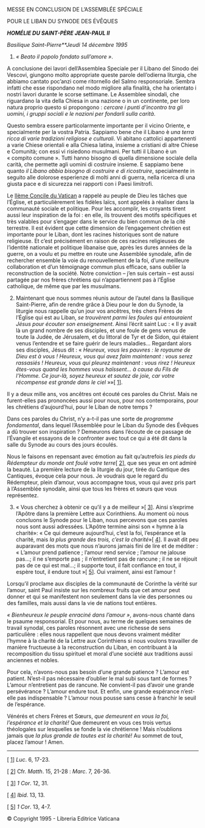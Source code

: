 MESSE EN CONCLUSION DE L’ASSEMBLÉE SPÉCIALE

POUR LE LIBAN DU SYNODE DES ÉVÊQUES

***HOMÉLIE DU SAINT-PÈRE JEAN-PAUL II***

*Basilique Saint-Pierre**Jeudi 14 décembre 1995*

1. *« Beato il popolo fondato sull’amore »*.

A conclusione dei lavori dell’Assemblea Speciale per il Libano del Sinodo dei Vescovi, giungono molto appropriate queste parole dell’odierna liturgia, che abbiamo cantato poc’anzi come ritornello del Salmo responsoriale. Sembra infatti che esse rispondano nel modo migliore alla finalità, che ha orientato i nostri lavori durante le scorse settimane. Le Assemblee sinodali, che riguardano la vita della Chiesa in una nazione o in un continente, per loro natura proprio questo si propongono : *cercare i punti d’incontro tra gli uomini, i gruppi sociali e le nazioni per fondarli sulla carità*.

Questo sembra essere particolarmente importante per il vicino Oriente, e specialmente per la vostra Patria. Sappiamo bene che il Libano è *una terra ricca di varie tradizioni religiose e culturali*. Vi abitano cattolici appartenenti a varie Chiese orientali e alla Chiesa latina, insieme a cristiani di altre Chiese e Comunità; con essi vi risiedono musulmani. Per tutti il Libano è un « compito comune ». Tutti hanno bisogno di quella dimensione sociale della carità, che permette agli uomini di costruire insieme. E sappiamo bene quanto *il Libano abbia bisogno di costruire e di ricostruire*, specialmente in seguito alle dolorose esperienze di molti anni di guerra, nella ricerca di una giusta pace e di sicurezza nei rapporti con i Paesi limitrofi.

Le [IIème Concile du Vatican](http://www.vatican.va/archive/hist_councils/ii_vatican_council/index_fr.htm) a rappelé au peuple de Dieu les tâches que l’Église, et particulièrement les fidèles laïcs, sont appelés à réaliser dans la communauté sociale et politique. Pour les accomplir, les croyants tirent aussi leur inspiration de la foi : en elle, ils trouvent des motifs spécifiques et très valables pour s’engager dans le service du bien commun de la cité terrestre. Il est évident que cette dimension de l’engagement chrétien est importante pour le Liban, dont les racines historiques sont de nature religieuse. Et c’est précisément en raison de ces racines religieuses de l’identité nationale et politique libanaise que, après les dures années de la guerre, on a voulu et pu mettre en route une Assemblée synodale, afin de rechercher ensemble la voie du renouvellement de la foi, d’une meilleure collaboration et d’un témoignage commun plus efficace, sans oublier la reconstruction de la société. Notre conviction – j’en suis certain – est aussi partagée par nos frères chrétiens qui n’appartiennent pas à l’Église catholique, de même que par les musulmans.

2. Maintenant que nous sommes réunis autour de l’autel dans la Basilique Saint-Pierre, afin de rendre grâce à Dieu pour le don du Synode, la liturgie nous rappelle qu’un jour vos ancêtres, très chers Frères de l’Église qui est au Liban, *se trouvèrent parmi les foules qui entouraient Jésus pour écouter son enseignement*. Ainsi l’écrit saint Luc : « Il y avait là un grand nombre de ses disciples, et une foule de gens venus de toute la Judée, de Jérusalem, et du littoral de Tyr et de Sidon, qui étaient venus l’entendre et se faire guérir de leurs maladies... Regardant alors ses disciples, Jésus dit : « *Heureux, vous les pauvres : le royaume de Dieu est à vous ! Heureux, vous qui avez faim maintenant : vous serez rassasiés ! Heureux, vous qui pleurez maintenant : vous rirez ! Heureux êtes-vous quand les hommes vous haïssent... à cause du Fils de l’Homme. Ce jour-là, soyez heureux et sautez de joie, car votre récompense est grande dans le ciel* »»[ [1](#_ftn1 "")].

Il y a deux mille ans, vos ancêtres ont écouté ces paroles du Christ. Mais ne furent-elles pas prononcées aussi pour nous, pour nos contemporains, pour les chrétiens d’aujourd’hui, pour le Liban de notre temps ?

Dans ces paroles du Christ, n’y a-t-il pas une sorte de *programme fondamental*, dans lequel l’Assemblée pour le Liban du Synode des Évêques a dû trouver son inspiration ? Demeurons dans l’écoute de ce passage de l’Évangile et essayons de le confronter avec tout ce qui a été dit dans la salle du Synode au cours des jours écoulés.

Nous le faisons en repensant avec émotion au fait qu’autrefois *les pieds du Rédempteur du monde ont foulé votre terre*[ [2](#_ftn2 "")], que ses yeux en ont admiré la beauté. La première lecture de la liturgie du jour, tirée du Cantique des Cantiques, évoque cela pour nous. Je voudrais que le regard du Rédempteur, plein d’amour, vous accompagne tous, vous qui avez pris part à l’Assemblée synodale, ainsi que tous les frères et sœurs que vous représentez.

3. « Vous cherchez à obtenir ce qu’il y a de meilleur »[ [3](#_ftn3 "")]. Ainsi s’exprime l’Apôtre dans la première Lettre aux Corinthiens. Au moment où nous concluons le Synode pour le Liban, nous percevons que ces paroles nous sont aussi adressées. L’Apôtre termine ainsi son « hymne à la charité»: « Ce qui demeure aujourd’hui, c’est la foi, l’espérance et la charité, mais *la plus grande des trois, c’est la charité*»[ [4](#_ftn4 "")]. Il avait dit peu auparavant des mots que nous n’aurons jamais fini de lire et de méditer : « L’amour prend patience ; l’amour rend service ; l’amour ne jalouse pas...; il ne s’emporte pas ; il n’entretient pas de rancune ; il ne se réjouit pas de ce qui est mal...; il supporte tout, il fait confiance en tout, il espère tout, il endure tout »[ [5](#_ftn5 "")]. Oui vraiment, ainsi est l’amour !

Lorsqu’il proclame aux disciples de la communauté de Corinthe la vérité sur l’amour, saint Paul insiste sur les nombreux fruits que cet amour peut donner et qui se manifestent non seulement dans la vie des personnes ou des familles, mais aussi dans la vie de nations tout entières.

*« Bienheureux le peuple enraciné dans l’amour »*, avons-nous chanté dans le psaume responsorial. Et pour nous, au terme de quelques semaines de travail synodal, ces paroles résonnent avec une richesse de sens particulière : elles nous rappellent que nous devons vraiment méditer l’hymne à la charité de la Lettre aux Corinthiens si nous voulons travailler de manière fructueuse à la reconstruction du Liban, en contribuant à la recomposition du tissu spirituel et moral d’une société aux traditions aussi anciennes et nobles.

Pour cela, n’avons-nous pas besoin d’une grande patience ? L’amour est patient. N’est-il pas nécessaire d’oublier le mal subi sous tant de formes ? L’amour n’entretient pas de rancune. Ne convient-il pas d’avoir une grande persévérance ? L’amour endure tout. Et enfin, une grande espérance n’est-elle pas indispensable ? L’amour nous pousse sans cesse à franchir le seuil de l’espérance.

Vénérés et chers Frères et Sœurs, *que demeurent en vous la foi, l’espérance et la charité!* Que demeurent en vous ces trois vertus théologales sur lesquelles se fonde la vie chrétienne ! Mais n’oublions jamais que *la plus grande de toutes est la charité!* Au sommet de tout, placez l’amour ! Amen.

* * *

[ [1](#_ftnref1 "")] *Luc*. 6, 17-23.

[ [2](#_ftnref2 "")] Cfr. *Matth*. 15, 21-28 : *Marc*. 7, 26-36.

[ [3](#_ftnref3 "")] *1 Cor*. 12, 31.

[ [4](#_ftnref4 "")] *Ibid*. 13, 13.

[ [5](#_ftnref5 "")] *1 Cor*. 13, 4-7.

© Copyright 1995 - Libreria Editrice Vaticana